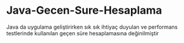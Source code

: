 # Java-Gecen-Sure-Hesaplama
Java da uygulama geliştirirken sık sık ihtiyaç duyulan ve performans testlerinde kullanılan geçen süre hesaplamasına değinilmiştir
